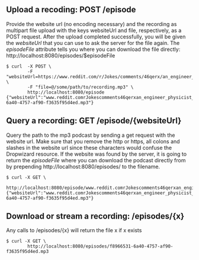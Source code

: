 ## Upload a recoding: POST /episode
Provide the website url (no encoding necessary) and the recording as multipart file upload with the keys websiteUrl and file, respectively, as a POST request.
After the upload completed successfully, you will be given the *websiteUrl* that you can use to ask the server for the file again. The *episodeFile* attribute tells you where you can download the file directly: http://localhost:8080/episodes/$episodeFile
```
$ curl	-X POST \
		-F "websiteUrl=https://www.reddit.com/r/Jokes/comments/46qerx/an_engineer_physicist_and_a_statistician_in_a/" \
		-F "file=@/some/path/to/recording.mp3" \
		http://localhost:8080/episode
{"websiteUrl":"www.reddit.comrJokescomments46qerxan_engineer_physicist_and_a_statistician_in_a","episodeFile":"f8966531-6a40-4757-af90-f3635f95d4ed.mp3"}
```

## Query a recording: GET /episode/{websiteUrl}
Query the path to the mp3 podcast by sending a get request with the website url. Make sure that you remove the http or https, all colons and slashes in the website url since these characters would confuse the Dropwizard resource.
If the website was found by the server, it is going to return the *episodeFile* where you can download the podcast directly from by prepending http://localhost:8080/episodes/ to the filename.
```
$ curl -X GET \
		http://localhost:8080/episode/www.reddit.comrJokescomments46qerxan_engineer_physicist_and_a_statistician_in_a
{"websiteUrl":"www.reddit.comrJokescomments46qerxan_engineer_physicist_and_a_statistician_in_a","episodeFile":"f8966531-6a40-4757-af90-f3635f95d4ed.mp3"}
```

## Download or stream a recording: /episodes/{x}
Any calls to /episodes/{x} will return the file x if x exists
```
$ curl -X GET \
		http://localhost:8080/episodes/f8966531-6a40-4757-af90-f3635f95d4ed.mp3
```
